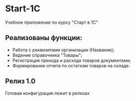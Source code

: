 # Start-1C
Учебное приложение по курсу "Старт в 1С"

## Реализованы функции:

- Работа с реквизитами организации (Название);
- Ведение справочника "Товары";
- Регистрация прихода и расхода товаров документами;
- Формирование отчета по остаткам товаров на складе.

## Релиз 1.0 
Готовая конфигурация лежит в релизах
